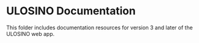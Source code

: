 # ULOSINO Documentation

This folder includes documentation resources for version 3 and later of the ULOSINO web app.
